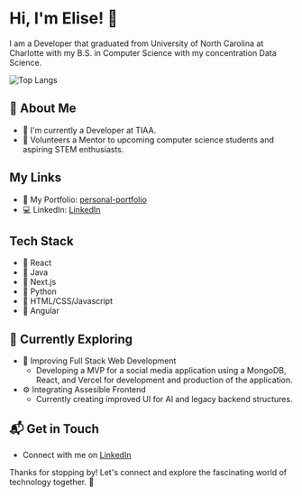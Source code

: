# Hi, I'm Elise! 👋

I am a Developer that graduated from University of North Carolina at Charlotte with my B.S. in Computer Science with my concentration Data Science.

![Top Langs](https://github-readme-stats.vercel.app/api/top-langs/?username=ElisefRaz17&theme=synthwave&hide_progress=true)

## 🚀 About Me

- 🔭 I'm currently a Developer at TIAA.
- 🤝 Volunteers a Mentor to upcoming computer science students and aspiring STEM enthusiasts.

## My Links
- 📝 My Portfolio: [personal-portfolio](https://personal-portfolio-8vos.vercel.app/)
- 💻 LinkedIn: [LinkedIn](https://www.linkedin.com/in/elise-frazier-89b356180/)


## Tech Stack
- 💫 React
- 💫 Java
- 💫 Next.js
- 💫 Python
- 💫 HTML/CSS/Javascript
- 💫 Angular

## 🌱 Currently Exploring

- 🚀 Improving Full Stack Web Development
  - Developing a MVP for a social media application using a MongoDB, React, and Vercel for development and production of the application.
- ⚙️ Integrating Assesible Frontend
  - Currently creating improved UI for AI and legacy backend structures.  



## 📬 Get in Touch

- Connect with me on [LinkedIn]([https://twitter.com/introvertedbot](https://www.linkedin.com/in/elise-frazier-89b356180/))

Thanks for stopping by! Let's connect and explore the fascinating world of technology together. 🚀
